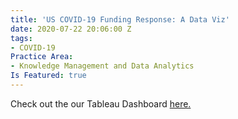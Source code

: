 ```yaml
---
title: 'US COVID-19 Funding Response: A Data Viz'
date: 2020-07-22 20:06:00 Z
tags:
- COVID-19
Practice Area:
- Knowledge Management and Data Analytics
Is Featured: true
---
```


Check out the our Tableau Dashboard [here.](https://public.tableau.com/profile/devtech.systems#!/vizhome/COVIDmapupdateJuly2020/Dashboard1)